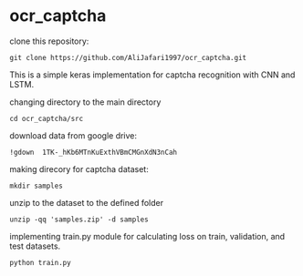 # ocr_captcha

clone this repository:
```
git clone https://github.com/AliJafari1997/ocr_captcha.git
```

This is a simple keras implementation for captcha recognition with CNN and LSTM.

changing directory to the main directory
```
cd ocr_captcha/src
```
download data from google drive:
```
!gdown  1TK-_hKb6MTnKuExthVBmCMGnXdN3nCah
```
making direcory for captcha dataset:
```
mkdir samples
```
unzip to the dataset to the defined folder
```
unzip -qq 'samples.zip' -d samples
```

implementing train.py module for calculating loss on train, validation, and test datasets.
```python
python train.py
```

